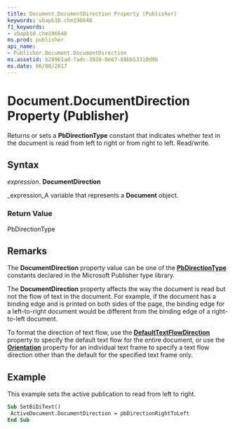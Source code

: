 ```yaml
---
title: Document.DocumentDirection Property (Publisher)
keywords: vbapb10.chm196648
f1_keywords:
- vbapb10.chm196648
ms.prod: publisher
api_name:
- Publisher.Document.DocumentDirection
ms.assetid: b28961ad-7adc-3920-0e67-88bb53310d9b
ms.date: 06/08/2017
---
```



# Document.DocumentDirection Property (Publisher)

Returns or sets a **PbDirectionType** constant that indicates whether text in the document is read from left to right or from right to left. Read/write.


## Syntax

 _expression_. **DocumentDirection**

 _expression_A variable that represents a **Document** object.


### Return Value

PbDirectionType


## Remarks

The **DocumentDirection** property value can be one of the **[PbDirectionType](pbdirectiontype-enumeration-publisher.md)** constants declared in the Microsoft Publisher type library.

The **DocumentDirection** property affects the way the document is read but not the flow of text in the document. For example, if the document has a binding edge and is printed on both sides of the page, the binding edge for a left-to-right document would be different from the binding edge of a right-to-left document.

To format the direction of text flow, use the **[DefaultTextFlowDirection](options-defaulttextflowdirection-property-publisher.md)** property to specify the default text flow for the entire document, or use the **[Orientation](textframe-orientation-property-publisher.md)** property for an individual text frame to specify a text flow direction other than the default for the specified text frame only.


## Example

This example sets the active publication to read from left to right.


```vb
Sub SetBiDiText() 
 ActiveDocument.DocumentDirection = pbDirectionRightToLeft 
End Sub
```


